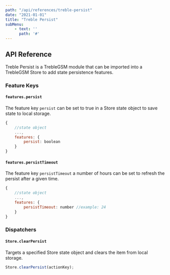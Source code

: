```yaml
---
path: "/api/references/treble-persist"
date: "2021-01-01"
title: "Treble Persist"
subMenu: 
    - text: ''
      path: '#'
---
```


## API Reference
Treble Persist is a TrebleGSM module that can be imported into a TrebleGSM Store to add state persistence features.

### Feature Keys

#### `features.persist`
The feature key `persist` can be set to true in a Store state object to save state to local storage.
```javascript
{
    //state object
    ...,
    features: {
        persist: boolean
    }
}
```

#### `features.persistTimeout`
The feature key `persistTimeout` a number of hours can be set to refresh the persist after a given time.
```javascript
{
    //state object
    ...,
    features: {
        persistTimeout: number //example: 24
    }
}
```

### Dispatchers

#### `Store.clearPersist`
Targets a specified Store state object and clears the item from local storage.
```javascript
Store.clearPersist(actionKey);
```